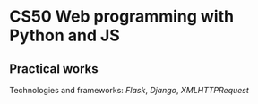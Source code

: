 # CS50 Web programming with Python and JS
## Practical works
Technologies and frameworks: _Flask_, _Django_, _XMLHTTPRequest_